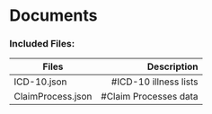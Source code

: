 # Documents
### Included Files:
 
| Files               |      Description      |
|---------------------|----------------------:|
| ICD-10.json         | #ICD-10 illness lists | 
| ClaimProcess.json   | #Claim Processes data |